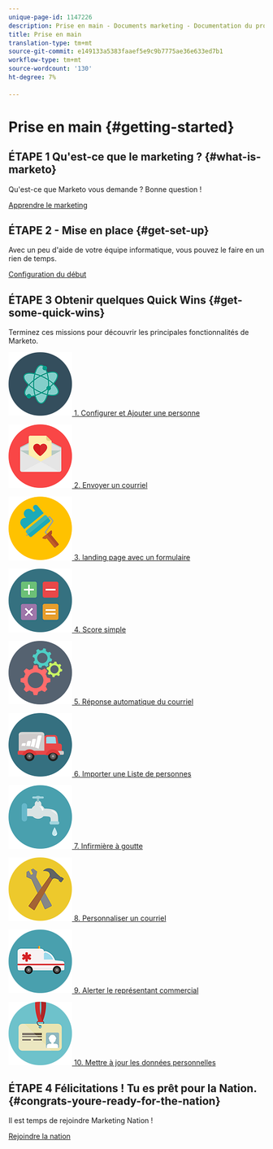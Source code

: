 ```yaml
---
unique-page-id: 1147226
description: Prise en main - Documents marketing - Documentation du produit
title: Prise en main
translation-type: tm+mt
source-git-commit: e149133a5383faaef5e9c9b7775ae36e633ed7b1
workflow-type: tm+mt
source-wordcount: '130'
ht-degree: 7%

---
```



# Prise en main {#getting-started}

## ÉTAPE 1 Qu&#39;est-ce que le marketing ? {#what-is-marketo}

Qu&#39;est-ce que Marketo vous demande ? Bonne question !

[Apprendre le marketing](/help/marketo/getting-started/what-is-marketo.md)

## ÉTAPE 2 - Mise en place {#get-set-up}

Avec un peu d&#39;aide de votre équipe informatique, vous pouvez le faire en un rien de temps.

[Configuration du début](/help/marketo/getting-started/setup-steps.md)

## ÉTAPE 3 Obtenir quelques Quick Wins {#get-some-quick-wins}

Terminez ces missions pour découvrir les principales fonctionnalités de Marketo.

[![](/help/marketo/getting-started/assets/getting-started-1.png) 1. Configurer et Ajouter une personne](https://docs.marketo.com/pages/viewpage.action?pageId=2359351)

[![](/help/marketo/getting-started/assets/getting-started-2.png) 2. Envoyer un courriel](getting-started/quick-wins/send-an-email.md)

[![](/help/marketo/getting-started/assets/getting-started-3.png) 3. landing page avec un formulaire](getting-started/quick-wins/landing-page-with-a-form.md)

[![](/help/marketo/getting-started/assets/getting-started-4.png) 4. Score simple](getting-started/quick-wins/simple-scoring.md)

[![](/help/marketo/getting-started/assets/getting-started-5.png) 5. Réponse automatique du courriel](getting-started/quick-wins/email-auto-response.md)

[![](/help/marketo/getting-started/assets/getting-started-6.png) 6. Importer une Liste de personnes](getting-started/quick-wins/import-a-list-of-people.md)

[![](/help/marketo/getting-started/assets/getting-started-7.png) 7. Infirmière à goutte](getting-started/quick-wins/drip-drip-nurture.md)

[![](/help/marketo/getting-started/assets/getting-started-8.png) 8. Personnaliser un courriel](getting-started/quick-wins/personalize-an-email.md)

[![](/help/marketo/getting-started/assets/getting-started-9.png) 9. Alerter le représentant commercial](getting-started/quick-wins/alert-the-sales-rep.md)

[![](/help/marketo/getting-started/assets/getting-started-10.png) 10. Mettre à jour les données personnelles](getting-started/quick-wins/update-person-data.md)

## ÉTAPE 4 Félicitations ! Tu es prêt pour la Nation.  {#congrats-youre-ready-for-the-nation}

Il est temps de rejoindre Marketing Nation !

[Rejoindre la nation](https://nation.marketo.com)

